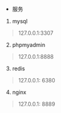 * 服务

1. mysql

> 127.0.0.1:3307

2. phpmyadmin

> 127.0.0.1:8888

3. redis

> 127.0.0.1: 6380

4. nginx

> 127.0.0.1: 8889